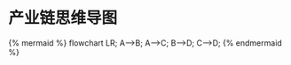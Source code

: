 # 产业链思维导图

{% mermaid %}
flowchart LR;
    A-->B;
    A-->C;
    B-->D;
    C-->D;
{% endmermaid %}


